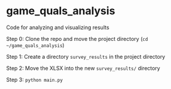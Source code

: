 # game_quals_analysis
Code for analyzing and visualizing results


Step 0:  Clone the repo and move the project directory (`cd ~/game_quals_analysis`)

Step 1:  Create a directory `survey_results` in the project directory

Step 2:  Move the XLSX into the new `survey_results/` directory

Step 3:  `python main.py`

